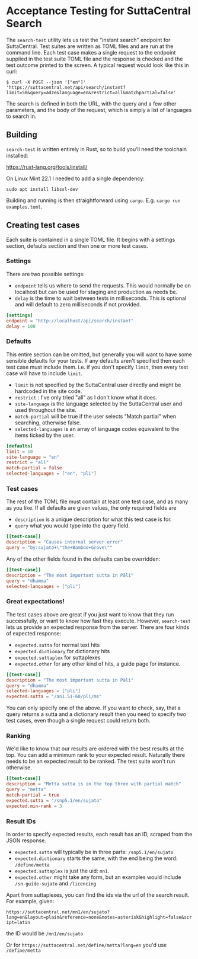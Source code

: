 # Acceptance Testing for SuttaCentral Search

The `search-test` utility lets us test the "instant search" endpoint for SuttaCentral. Test suites are written as
TOML files and are run at the command line. Each test case makes a single request to the endpoint supplied in the
test suite TOML file and the response is checked and the test outcome printed to the screen. A typical request would
look like this in curl:

```
$ curl -X POST --json '["en"]' 'https://suttacentral.net/api/search/instant?limit=50&query=adze&language=en&restrict=all&matchpartial=false'
```

The search is defined in both the URL, with the query and a few other parameters, and the body of the request,
which is simply a list of languages to search in.

## Building

`search-test` is written entirely in Rust, so to build you'll need the toolchain installed:

https://rust-lang.org/tools/install/

On Linux Mint 22.1 I needed to add a single dependency:

```
sudo apt install libssl-dev
```

Building and running is then straightforward using `cargo`. E.g. `cargo run examples.toml`.

## Creating test cases

Each suite is contained in a single TOML file. It begins with a settings section, defaults section and then one or more
test cases.

### Settings

There are two possible settings:

- `endpoint` tells us where to send the requests. This would normally be on localhost but can be used for staging and
  production as needs be.
- `delay` is the time to wait between tests in milliseconds. This is optional and will default to zero milliseconds if
  not provided.

```toml
[settings]
endpoint = "http://localhost/api/search/instant"
delay = 100
```

### Defaults

This entire section can be omitted, but generally you will want to have some sensible defaults for your tests. If any
defaults aren't specified then each test case must include them. i.e. if you don't specify `limit`, then every test
case will have to include `limit`.

- `limit` is not specified by the SuttaCentral user directly and might be hardcoded in the site code.
- `restrict` : I've only tried "all" as I don't know what it does.
- `site-language` is the language selected by the SuttaCentral user and used throughout the site.
- `match-partial` will be true if the user selects "Match partial" when searching, otherwise false.
- `selected-languages` is an array of language codes equivalent to the items ticked by the user.

```toml
[defaults]
limit = 10
site-language = "en"
restrict = "all"
match-partial = false
selected-languages = ["en", "pli"]
```

### Test cases

The rest of the TOML file must contain at least one test case, and as many as you like. If all defaults are given
values,
the only required fields are

- `description` is a unique description for what this test case is for.
- `query` what you would type into the query field.

```toml
[[test-case]]
description = "Causes internal server error"
query = "by:sujato+\"the+Bamboo+Grove\"" 
```

Any of the other fields found in the defaults can be overridden:

```toml
[[test-case]]
description = "The most important sutta in Pāli"
query = "dhamma"
selected-languages = ["pli"]
```

### Great expectations!

The test cases above are great if you just want to know that they run successfully, or want to know how fast they
execute. However, `search-test` lets us provide an expected response from the server. There are four kinds of
expected response:

- `expected.sutta` for normal text hits
- `expected.dictionary` for dictionary hits
- `expected.suttaplex` for suttaplexes
- `expected.other` for any other kind of hits, a guide page for instance.

```toml
[[test-case]]
description = "The most important sutta in Pāli"
query = "dhamma"
selected-languages = ["pli"]
expected.sutta = "/an1.51-60/pli/ms"
```

You can only specify one of the above. If you want to check, say, that a query returns a sutta and a dictionary result
then you need to specify two test cases, even though a single request could return both.

### Ranking

We'd like to know that our results are ordered with the best results at the top. You can add a minimum rank to your
expected result. Naturally there needs to be an expected result to be ranked. The test suite won't run otherwise.

```toml
[[test-case]]
description = "Metta sutta is in the top three with partial match"
query = "metta"
match-partial = true
expected.sutta = "/snp5.1/en/sujato"
expected.min-rank = 3
```

### Result IDs

In order to specify expected results, each result has an ID, scraped from the JSON response.

- `expected.sutta` will typically be in three parts: `/snp5.1/en/sujato`
- `expected.dictionary` starts the same, with the end being the word: `/define/metta`
- `expected.suttaplex` is just the uid: `mn1`.
- `expected.other` might take any form, but an examples would include `/sn-guide-sujato` and `/licencing`

Apart from suttaplexes, you can find the ids via the url of the search result. For example, given:

`https://suttacentral.net/mn1/en/sujato?lang=en&layout=plain&reference=none&notes=asterisk&highlight=false&script=latin`

the ID would be `/mn1/en/sujato`

Or for `https://suttacentral.net/define/metta?lang=en` you'd use `/define/metta`